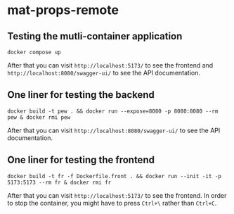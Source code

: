 # mat-props-remote

## Testing the mutli-container application

```console
docker compose up
```

After that you can visit `http://localhost:5173/` to see the frontend and `http://localhost:8080/swagger-ui/` to see the API documentation.

## One liner for testing the backend

```console
docker build -t pew . && docker run --expose=8080 -p 8080:8080 --rm pew & docker rmi pew
```

After that you can visit `http://localhost:8080/swagger-ui/` to see the API documentation.

## One liner for testing the frontend

```console
docker build -t fr -f Dockerfile.front . && docker run --init -it -p 5173:5173 --rm fr & docker rmi fr
```

After that you can visit `http://localhost:5173/` to see the frontend. In order to stop the container, you might have to press `Ctrl+\` rather than `Ctrl+C`.
